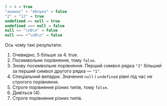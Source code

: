 

```js no-beautify
5 > 4 → true
"ананас" > "яблуко" → false
"2" > "12" → true 
undefined == null → true 
undefined === null → false 
null == "\n0\n" → false
null === +"\n0\n" → false 
```

Ось чому такі результати:

1. Очевидно, 5 більше за 4. true.
2. Посимвольне порівняння, тому `false`.
3. Знову посимвольне порівняння. Перший символ рядка `"2"` більший за перший символ другого рядка — `"1"`.
4. Спеціальний випадок. Значення `null` і `undefined` рівні під час не строгого порівняння.
5. Строге порівняння різних типів, тому `false`.
6. Дивіться (4).
7. Строге порівняння різних типів.
